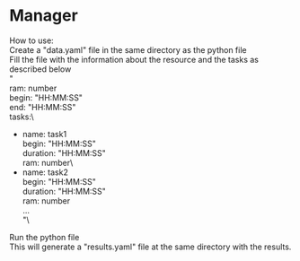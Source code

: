 # Manager
How to use:\
Create a "data.yaml" file in the same directory as the python file\
Fill the file with the information about the resource and the tasks as described below\
"\
ram: number\
begin: "HH:MM:SS"\
end: "HH:MM:SS"\
tasks:\
  - name: task1\
    begin: "HH:MM:SS"\
    duration: "HH:MM:SS"\
    ram: number\
  - name: task2\
    begin: "HH:MM:SS"\
    duration: "HH:MM:SS"\
    ram: number\
  ...\
"\

Run the python file\
This will generate a "results.yaml" file at the same directory with the results.
